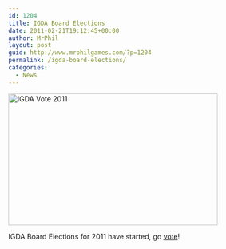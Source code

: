 ```yaml
---
id: 1204
title: IGDA Board Elections
date: 2011-02-21T19:12:45+00:00
author: MrPhil
layout: post
guid: http://www.mrphilgames.com/?p=1204
permalink: /igda-board-elections/
categories:
  - News
---
```

[<img class="size-full wp-image-1205" title="IGDA Vote 2011" src="http://www.mrphilgames.com/wp-content/uploads/2011/08/I-Voted-Final.jpg" alt="IGDA Vote 2011" width="419" height="264" srcset="http://www.mrphilgames.com/wp-content/uploads/2011/08/I-Voted-Final.jpg 838w, http://www.mrphilgames.com/wp-content/uploads/2011/08/I-Voted-Final-300x189.jpg 300w" sizes="(max-width: 419px) 100vw, 419px" />](http://www.mrphilgames.com/wp-content/uploads/2011/08/I-Voted-Final.jpg)

IGDA Board Elections for 2011 have started, go [vote](http://www.igda.org/elections)!